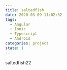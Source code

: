```yaml
---
title: saltedfish
date: 2020-03-09 11:02:32
tags:
  - Angular
  - Ionic
  - Typescript
  - Android
categories: project
state: 1
---
```


saltedfish22